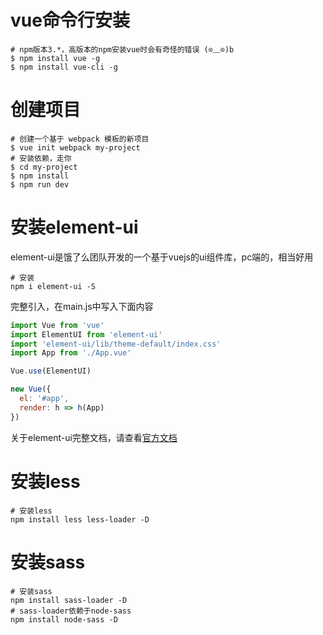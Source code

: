 # vue命令行安装

```shell
# npm版本3.*，高版本的npm安装vue时会有奇怪的错误 (⊙﹏⊙)b
$ npm install vue -g
$ npm install vue-cli -g
```

# 创建项目

```shell
# 创建一个基于 webpack 模板的新项目
$ vue init webpack my-project
# 安装依赖，走你
$ cd my-project
$ npm install
$ npm run dev
```

# 安装element-ui

element-ui是饿了么团队开发的一个基于vuejs的ui组件库，pc端的，相当好用

```shell
# 安装 
npm i element-ui -S
```

完整引入，在main.js中写入下面内容

```js
import Vue from 'vue'
import ElementUI from 'element-ui'
import 'element-ui/lib/theme-default/index.css'
import App from './App.vue'

Vue.use(ElementUI)

new Vue({
  el: '#app',
  render: h => h(App)
})
```

关于element-ui完整文档，请查看[官方文档](http://element.eleme.io/#/zh-CN/component/installation)

# 安装less

```shell
# 安装less
npm install less less-loader -D
```

# 安装sass

```shell
# 安装sass
npm install sass-loader -D
# sass-loader依赖于node-sass
npm install node-sass -D
```
